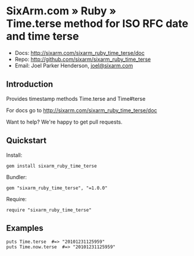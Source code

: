 # SixArm.com » Ruby » <br> Time.terse method for ISO RFC date and time terse

* Docs: <http://sixarm.com/sixarm_ruby_time_terse/doc>
* Repo: <http://github.com/sixarm/sixarm_ruby_time_terse>
* Email: Joel Parker Henderson, <joel@sixarm.com>


## Introduction

Provides timestamp methods Time.terse and Time#terse

For docs go to <http://sixarm.com/sixarm_ruby_time_terse/doc>

Want to help? We're happy to get pull requests.


## Quickstart

Install:

    gem install sixarm_ruby_time_terse

Bundler:

    gem "sixarm_ruby_time_terse", "=1.0.0"

Require:

    require "sixarm_ruby_time_terse"


## Examples

    puts Time.terse  #=> "20101231125959"
    puts Time.now.terse  #=> "20101231125959"




